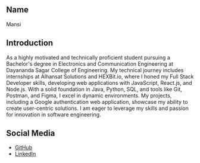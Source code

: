 ## Name
Mansi

<!-- ## Photo
![Mansi] -->

## Introduction
As a highly motivated and technically proficient student pursuing a Bachelor's degree in Electronics and Communication Engineering at Dayananda Sagar College of Engineering. My technical journey includes internships at Alhansat Solutions and HEXBit.io, where I honed my Full Stack Developer skills, developing web applications with JavaScript, React.js, and Node.js. With a solid foundation in Java, Python, SQL, and tools like Git, Postman, and Figma, I excel in dynamic environments. My projects, including a Google authentication web application, showcase my ability to create user-centric solutions. I am eager to leverage my skills and passion for innovation in software engineering.

## Social Media
- [GitHub](https://github.com/Mansi209aps)
- [LinkedIn](https://www.linkedin.com/in/mansi-sharma-209/)